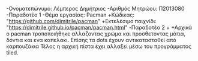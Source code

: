 -Ονοματεπώνυμο: Λέμπερος Δημήτριος 
-Αριθμός Μητρώου: Π2013080
-Παραδοτέο 1 -Θέμα εργασίας: Pacman 
  +Κώδικας: "https://github.com/dimitrile/pacman" 
  +Εκτελέσιμο παιχνίδι: "https://dimitrile.github.io/pacman/pacman.html" 
-Παραδοτέο 2 + +Αρχικά ο pacman τροποποιήθηκε αλλαζοντας χρώμα και προσθετοντας μάτια, δόντια και ενα καπελακι. Επίσης τα dots έχουν αντικατασταθεί από καρπουζάκια Τέλος η αρχική πίστα έχει αλλαξεί μέσω του προγράμματος tiled.
